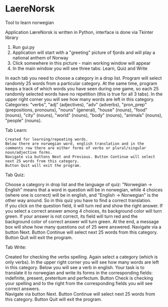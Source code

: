 # LaereNorsk
Tool to learn norwegian

Application LæreNorsk is written in Python, interface is done via Tkinter library

1. Run gui.py 
2. Application will start with a "greeting" picture of fjords and will play a national anthem of Norway 
3. Click somewhere in this picture - main working window will appear
4. In the main window you will see three tabs: Learn, Quiz and Write

In each tab you need to choose a category in a drop list. Program will select randomly 25 words from a particular category.
At the same time, program keeps a track of which words you have seen during one game, so each 25 randomly selected words have no 
repetition (this is true for all 3 tabs). In the upper right corner you will see how many words are left in this category. 
Categories: "verbs", "adj" (adjectives), "adv" (adverbs), "pron_prep" (prepositions, pronouns), "nouns" (general), "house" (nouns),
"food" (nouns), "city" (nouns), "world" (nouns), "body" (nouns), "animals" (nouns), "people" (nouns).

 Tab Learn: 
 
    Created for learning/repeating words. 
    Below there are norwegian word, english translation and in the comments row there are either forms of verbs or plural/singular
    noun/adjective forms.
    Navigate via buttons Next and Previous. Button Continue will select next 25 words from this category. 
    Button Quit will exit the program.
    
 Tab Quiz:
 
   Choose a category in drop list and the language of quiz: "Norwegian -> English" means that a word in question will be in norwegian, 
   while 4 choices (where one is correct) will be in english, and "English -> Norwegian" is the other way around. So in this quiz you
   have to find a correct translation.  
   If you click on the question field, it will turn red and show the right answer. If you select a correct answer among 4 choices,
   its background color will turn green. If your answer is not correct, its field will turn red and the background color of correct 
   answer will turn green. At the end, a message box will show how many questions out of 25 were answered.
   Navigate via a button Next. Button Continue will select next 25 words from this category. Button Quit will exit the program.
   
 Tab Write:
 
   Created for checking the verbs spelling. Again select a category (which is only verbs). In the upper right corner you will see 
   how many words are left in this category. 
   Below you will see a verb in english. Your task is to translate it to norwegian and write its forms in the corresponding fields:
   indefinite, present, preteritum and perfectum. Button Check is checking your spelling and to the right from the corresponding fields 
   you will see correct answers.  
   Navigate via button Next. Button Continue will select next 25 words from this category. Button Quit will exit the program.
   
